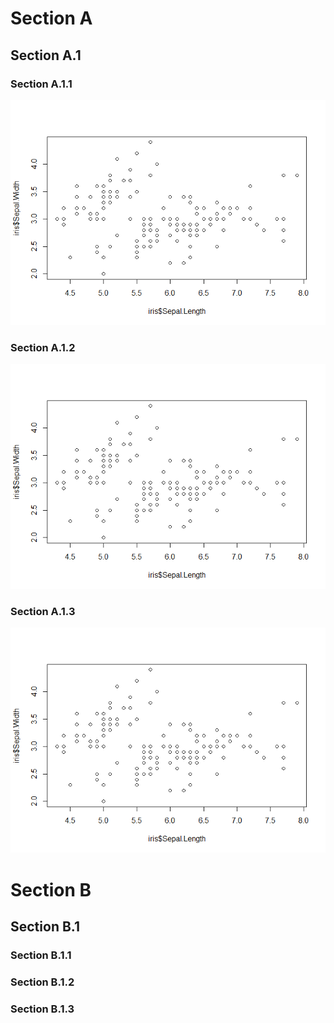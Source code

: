 Section A
=========

Section A.1
-----------

### Section A.1.1

![](NORC-R-Meeting---data.table-presentation_files/figure-markdown_strict/unnamed-chunk-1-1.png)

### Section A.1.2

![](NORC-R-Meeting---data.table-presentation_files/figure-markdown_strict/unnamed-chunk-2-1.png)

### Section A.1.3

![](NORC-R-Meeting---data.table-presentation_files/figure-markdown_strict/unnamed-chunk-3-1.png)

Section B
=========

Section B.1
-----------

### Section B.1.1

### Section B.1.2

### Section B.1.3
